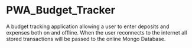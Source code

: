 # PWA_Budget_Tracker
A budget tracking application allowing a user to enter deposits and expenses both on and offline.  When the user reconnects to the internet all stored transactions will be passed to the online Mongo Database. 
